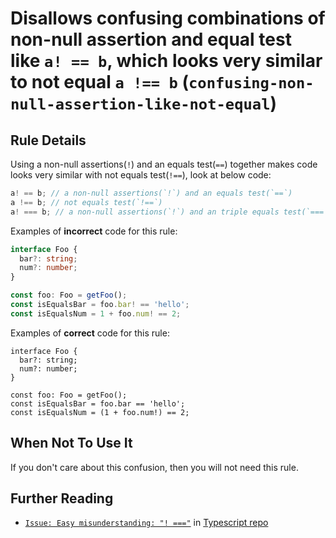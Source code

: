 # Disallows confusing combinations of non-null assertion and equal test like `a! == b`, which looks very similar to not equal `a !== b` (`confusing-non-null-assertion-like-not-equal`)

## Rule Details

Using a non-null assertions(`!`) and an equals test(`==`) together makes code looks very similar with not equals test(`!==`), look at below code:

```typescript
a! == b; // a non-null assertions(`!`) and an equals test(`==`)
a !== b; // not equals test(`!==`)
a! === b; // a non-null assertions(`!`) and an triple equals test(`===`)
```

Examples of **incorrect** code for this rule:

```ts
interface Foo {
  bar?: string;
  num?: number;
}

const foo: Foo = getFoo();
const isEqualsBar = foo.bar! == 'hello';
const isEqualsNum = 1 + foo.num! == 2;
```

Examples of **correct** code for this rule:

```
interface Foo {
  bar?: string;
  num?: number;
}

const foo: Foo = getFoo();
const isEqualsBar = foo.bar == 'hello';
const isEqualsNum = (1 + foo.num!) == 2;
```

## When Not To Use It

If you don't care about this confusion, then you will not need this rule.

## Further Reading

- [`Issue: Easy misunderstanding: "! ==="`](https://github.com/microsoft/TypeScript/issues/37837) in [Typescript repo](https://github.com/microsoft/TypeScript)
